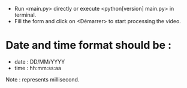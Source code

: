 * Run <main.py> directly or execute <python[version] main.py> in terminal.
* Fill the form and click on <Démarrer> to start processing the video.

# Date and time format should be :
* date : DD/MM/YYYY
* time : hh:mm:ss:aa

Note :
<aa> represents millisecond.
